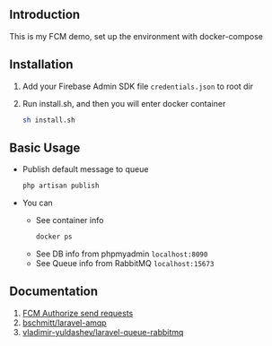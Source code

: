 ## Introduction

This is my FCM demo, set up the environment with docker-compose

## Installation

1. Add your Firebase Admin SDK file `credentials.json` to root dir

2. Run install.sh, and then you will enter docker container
    ```sh
    sh install.sh
    ```

## Basic Usage

- Publish default message to queue
    ```sh
    php artisan publish
    ```

- You can
    - See container info
        ```sh
        docker ps
        ```
    - See DB info from phpmyadmin `localhost:8090`
    - See Queue info from RabbitMQ `localhost:15673`

## Documentation
 1. [FCM Authorize send requests](https://firebase.google.com/docs/cloud-messaging/server)
 2. [bschmitt/laravel-amqp](https://github.com/bschmitt/laravel-amqp)
 3. [vladimir-yuldashev/laravel-queue-rabbitmq](https://github.com/vyuldashev/laravel-queue-rabbitmq)